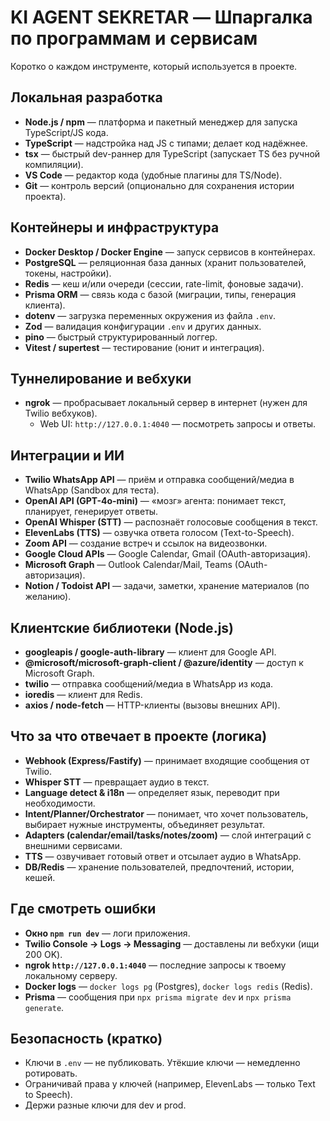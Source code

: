 # KI AGENT SEKRETAR — Шпаргалка по программам и сервисам

Коротко о каждом инструменте, который используется в проекте.

## Локальная разработка
- **Node.js / npm** — платформа и пакетный менеджер для запуска TypeScript/JS кода.
- **TypeScript** — надстройка над JS с типами; делает код надёжнее.
- **tsx** — быстрый dev-раннер для TypeScript (запускает TS без ручной компиляции).
- **VS Code** — редактор кода (удобные плагины для TS/Node).
- **Git** — контроль версий (опционально для сохранения истории проекта).

## Контейнеры и инфраструктура
- **Docker Desktop / Docker Engine** — запуск сервисов в контейнерах.
- **PostgreSQL** — реляционная база данных (хранит пользователей, токены, настройки).
- **Redis** — кеш и/или очереди (сессии, rate-limit, фоновые задачи).
- **Prisma ORM** — связь кода с базой (миграции, типы, генерация клиента).
- **dotenv** — загрузка переменных окружения из файла `.env`.
- **Zod** — валидация конфигурации `.env` и других данных.
- **pino** — быстрый структурированный логгер.
- **Vitest / supertest** — тестирование (юнит и интеграция).

## Туннелирование и вебхуки
- **ngrok** — пробрасывает локальный сервер в интернет (нужен для Twilio вебхуков).
  - Web UI: `http://127.0.0.1:4040` — посмотреть запросы и ответы.

## Интеграции и ИИ
- **Twilio WhatsApp API** — приём и отправка сообщений/медиа в WhatsApp (Sandbox для теста).
- **OpenAI API (GPT-4o-mini)** — «мозг» агента: понимает текст, планирует, генерирует ответы.
- **OpenAI Whisper (STT)** — распознаёт голосовые сообщения в текст.
- **ElevenLabs (TTS)** — озвучка ответа голосом (Text-to-Speech).
- **Zoom API** — создание встреч и ссылок на видеозвонки.
- **Google Cloud APIs** — Google Calendar, Gmail (OAuth-авторизация).
- **Microsoft Graph** — Outlook Calendar/Mail, Teams (OAuth-авторизация).
- **Notion / Todoist API** — задачи, заметки, хранение материалов (по желанию).

## Клиентские библиотеки (Node.js)
- **googleapis / google-auth-library** — клиент для Google API.
- **@microsoft/microsoft-graph-client / @azure/identity** — доступ к Microsoft Graph.
- **twilio** — отправка сообщений/медиа в WhatsApp из кода.
- **ioredis** — клиент для Redis.
- **axios / node-fetch** — HTTP-клиенты (вызовы внешних API).

## Что за что отвечает в проекте (логика)
- **Webhook (Express/Fastify)** — принимает входящие сообщения от Twilio.
- **Whisper STT** — превращает аудио в текст.
- **Language detect & i18n** — определяет язык, переводит при необходимости.
- **Intent/Planner/Orchestrator** — понимает, что хочет пользователь, выбирает нужные инструменты, объединяет результат.
- **Adapters (calendar/email/tasks/notes/zoom)** — слой интеграций с внешними сервисами.
- **TTS** — озвучивает готовый ответ и отсылает аудио в WhatsApp.
- **DB/Redis** — хранение пользователей, предпочтений, истории, кешей.

## Где смотреть ошибки
- **Окно `npm run dev`** — логи приложения.
- **Twilio Console → Logs → Messaging** — доставлены ли вебхуки (ищи 200 OK).
- **ngrok `http://127.0.0.1:4040`** — последние запросы к твоему локальному серверу.
- **Docker logs** — `docker logs pg` (Postgres), `docker logs redis` (Redis).
- **Prisma** — сообщения при `npx prisma migrate dev` и `npx prisma generate`.

## Безопасность (кратко)
- Ключи в `.env` — не публиковать. Утёкшие ключи — немедленно ротировать.
- Ограничивай права у ключей (например, ElevenLabs — только Text to Speech).
- Держи разные ключи для dev и prod.

